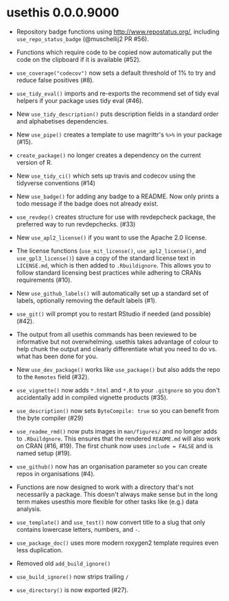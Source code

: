 # usethis 0.0.0.9000

* Repository badge functions using http://www.repostatus.org/, including
  `use_repo_status_badge` (@muschellij2 PR #56).
  
* Functions which require code to be copied now automatically put the code on
  the clipboard if it is available (#52).

* `use_coverage("codecov")` now sets a default threshold of 1% to try and 
  reduce false positives (#8).

* `use_tidy_eval()` imports and re-exports the recommend set of tidy eval 
  helpers if your package uses tidy eval (#46).

* New `use_tidy_description()` puts description fields in a standard order
  and alphabetises dependencies.

* New `use_pipe()` creates a template to use magrittr's `%>%` in your package
  (#15).

* `create_package()` no longer creates a dependency on the current version of 
  R.

* New `use_tidy_ci()` which sets up travis and codecov using the tidyverse
  conventions (#14)

* New `use_badge()` for adding any badge to a README. Now only prints a 
  todo message if the badge does not already exist.

* `use_revdep()` creates structure for use with revdepcheck package, the
  preferred way to run revdepchecks. (#33)

* New `use_apl2_license()` if you want to use the Apache 2.0 license.

* The license functions (`use_mit_license()`, `use_apl2_license()`, and 
  `use_gpl3_license()`) save a copy of the standard license text in 
  `LICENSE.md`, which is then added to `.Rbuildignore`. This allows you
  to follow standard licensing best practices while adhering to CRANs 
  requirements (#10).

* New `use_github_labels()` will automatically set up a standard set of labels,
  optionally removing the default labels (#1).

* `use_git()` will prompt you to restart RStudio if needed (and possible) (#42).

* The output from all usethis commands has been reviewed to be informative 
  but not overwhelming. usethis takes advantage of colour to help chunk
  the output and clearly differentiate what you need to do vs. what has
  been done for you.

* New `use_dev_package()` works like `use_package()` but also adds the 
  repo to the `Remotes` field (#32).

* `use_vignette()` now adds `*.html` and `*.R` to your `.gitgnore` so you
  don't accidentally add in compiled vignette products (#35).

* `use_description()` now sets `ByteCompile: true` so you can benefit from
  the byte compiler (#29)

* `use_readme_rmd()` now puts images in `man/figures/` and no longer
  adds to `.Rbuildgnore`. This ensures that the rendered `README.md` will
  also work on CRAN (#16, #19). The first chunk now uses `include = FALSE`
  and is named setup (#19).

* `use_github()` now has an organisation parameter so you can create repos
  in organisations (#4).

* Functions are now designed to work with a directory that's not necessarily
  a package. This doesn't always make sense but in the long term makes
  usesthis more flexible for other tasks like (e.g.) data analysis.

* `use_template()` and `use_test()` now convert title to a slug that only
  contains lowercase letters, numbers, and `-`.

* `use_package_doc()` uses more modern roxygen2 template requires even less
  duplication.

* Removed old `add_build_ignore()`

* `use_build_ignore()` now strips trailing `/`

* `use_directory()` is now exported (#27). 
